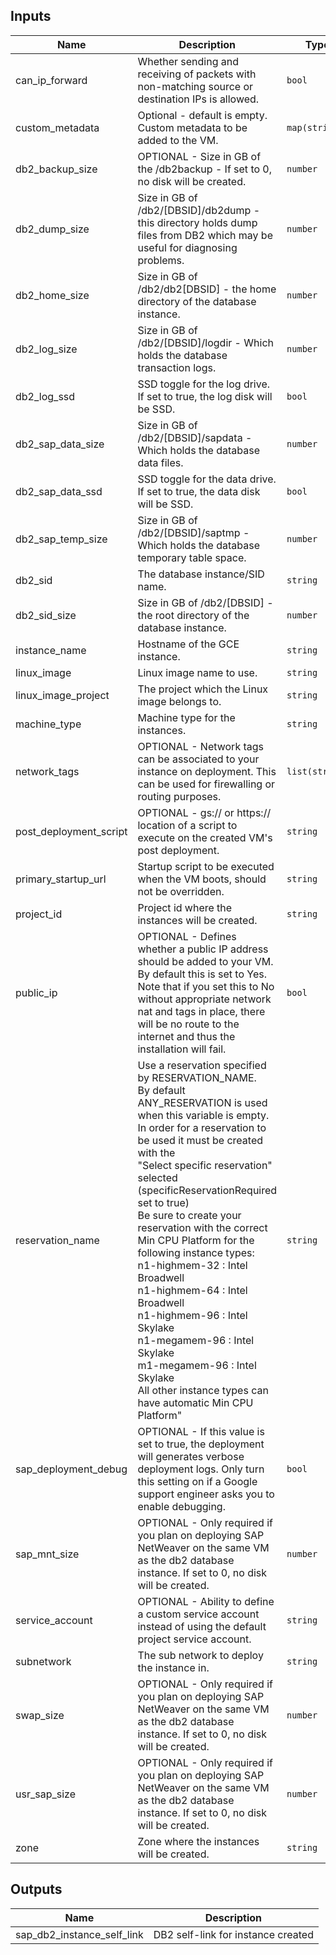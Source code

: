 <!-- BEGINNING OF PRE-COMMIT-TERRAFORM DOCS HOOK -->
## Inputs

| Name | Description | Type | Default | Required |
|------|-------------|------|---------|:--------:|
| can\_ip\_forward | Whether sending and receiving of packets with non-matching source or destination IPs is allowed. | `bool` | `true` | no |
| custom\_metadata | Optional - default is empty. Custom metadata to be added to the VM. | `map(string)` | `{}` | no |
| db2\_backup\_size | OPTIONAL - Size in GB of the /db2backup - If set to 0, no disk will be created. | `number` | `0` | no |
| db2\_dump\_size | Size in GB of /db2/[DBSID]/db2dump - this directory holds dump files from DB2 which may be useful for diagnosing problems. | `number` | `8` | no |
| db2\_home\_size | Size in GB of /db2/db2[DBSID] - the home directory of the database instance. | `number` | `8` | no |
| db2\_log\_size | Size in GB of /db2/[DBSID]/logdir - Which holds the database transaction logs. | `number` | `8` | no |
| db2\_log\_ssd | SSD toggle for the log drive. If set to true, the log disk will be SSD. | `bool` | `true` | no |
| db2\_sap\_data\_size | Size in GB of /db2/[DBSID]/sapdata - Which holds the database data files. | `number` | `30` | no |
| db2\_sap\_data\_ssd | SSD toggle for the data drive. If set to true, the data disk will be SSD. | `bool` | `true` | no |
| db2\_sap\_temp\_size | Size in GB of /db2/[DBSID]/saptmp - Which holds the database temporary table space. | `number` | `8` | no |
| db2\_sid | The database instance/SID name. | `string` | n/a | yes |
| db2\_sid\_size | Size in GB of /db2/[DBSID] - the root directory of the database instance. | `number` | `8` | no |
| instance\_name | Hostname of the GCE instance. | `string` | n/a | yes |
| linux\_image | Linux image name to use. | `string` | n/a | yes |
| linux\_image\_project | The project which the Linux image belongs to. | `string` | n/a | yes |
| machine\_type | Machine type for the instances. | `string` | n/a | yes |
| network\_tags | OPTIONAL - Network tags can be associated to your instance on deployment. This can be used for firewalling or routing purposes. | `list(string)` | `[]` | no |
| post\_deployment\_script | OPTIONAL - gs:// or https:// location of a script to execute on the created VM's post deployment. | `string` | `""` | no |
| primary\_startup\_url | Startup script to be executed when the VM boots, should not be overridden. | `string` | `"curl -s https://storage.googleapis.com/cloudsapdeploy/terraform/latest/terraform/sap_db2/startup.sh | bash -x -s https://storage.googleapis.com/cloudsapdeploy/terraform/latest/terraform"` | no |
| project\_id | Project id where the instances will be created. | `string` | n/a | yes |
| public\_ip | OPTIONAL - Defines whether a public IP address should be added to your VM. By default this is set to Yes. Note that if you set this to No without appropriate network nat and tags in place, there will be no route to the internet and thus the installation will fail. | `bool` | `true` | no |
| reservation\_name | Use a reservation specified by RESERVATION\_NAME.<br>By default ANY\_RESERVATION is used when this variable is empty.<br>In order for a reservation to be used it must be created with the<br>"Select specific reservation" selected (specificReservationRequired set to true)<br>Be sure to create your reservation with the correct Min CPU Platform for the<br>following instance types:<br>n1-highmem-32 : Intel Broadwell<br>n1-highmem-64 : Intel Broadwell<br>n1-highmem-96 : Intel Skylake<br>n1-megamem-96 : Intel Skylake<br>m1-megamem-96 : Intel Skylake<br>All other instance types can have automatic Min CPU Platform" | `string` | `""` | no |
| sap\_deployment\_debug | OPTIONAL - If this value is set to true, the deployment will generates verbose deployment logs. Only turn this setting on if a Google support engineer asks you to enable debugging. | `bool` | `false` | no |
| sap\_mnt\_size | OPTIONAL - Only required if you plan on deploying SAP NetWeaver on the same VM as the db2 database instance. If set to 0, no disk will be created. | `number` | `0` | no |
| service\_account | OPTIONAL - Ability to define a custom service account instead of using the default project service account. | `string` | `""` | no |
| subnetwork | The sub network to deploy the instance in. | `string` | n/a | yes |
| swap\_size | OPTIONAL - Only required if you plan on deploying SAP NetWeaver on the same VM as the db2 database instance. If set to 0, no disk will be created. | `number` | `0` | no |
| usr\_sap\_size | OPTIONAL - Only required if you plan on deploying SAP NetWeaver on the same VM as the db2 database instance. If set to 0, no disk will be created. | `number` | `0` | no |
| zone | Zone where the instances will be created. | `string` | n/a | yes |

## Outputs

| Name | Description |
|------|-------------|
| sap\_db2\_instance\_self\_link | DB2 self-link for instance created |

<!-- END OF PRE-COMMIT-TERRAFORM DOCS HOOK -->